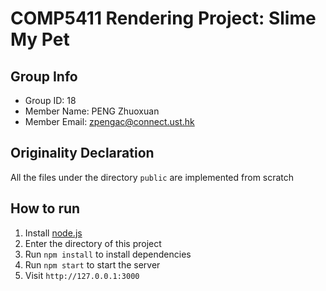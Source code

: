 # COMP5411 Rendering Project: Slime My Pet

## Group Info
* Group ID: 18
* Member Name: PENG Zhuoxuan
* Member Email: zpengac@connect.ust.hk

## Originality Declaration
All the files under the directory `public` are implemented from scratch

## How to run
1. Install [node.js](https://nodejs.org/en/download/)
2. Enter the directory of this project
3. Run `npm install` to install dependencies
4. Run `npm start` to start the server
5. Visit `http://127.0.0.1:3000`

